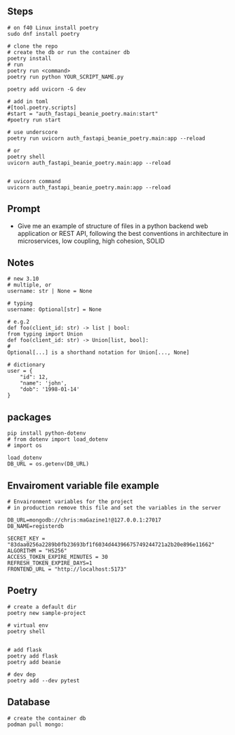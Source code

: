 ## Steps
```
# on f40 Linux install poetry
sudo dnf install poetry

# clone the repo
# create the db or run the container db
poetry install
# run
poetry run <command>
poetry run python YOUR_SCRIPT_NAME.py

poetry add uvicorn -G dev

# add in toml
#[tool.poetry.scripts]
#start = "auth_fastapi_beanie_poetry.main:start"
#poetry run start

# use underscore
poetry run uvicorn auth_fastapi_beanie_poetry.main:app --reload

# or
poetry shell
uvicorn auth_fastapi_beanie_poetry.main:app --reload


# uvicorn command
uvicorn auth_fastapi_beanie_poetry.main:app --reload
```

## Prompt
- Give me an example of structure of files in a python backend web application or REST API, following the best conventions in architecture in microservices, low coupling, high cohesion, SOLID

## Notes
```
# new 3.10
# multiple, or
username: str | None = None

# typing
username: Optional[str] = None

# e.g.2
def foo(client_id: str) -> list | bool:
from typing import Union
def foo(client_id: str) -> Union[list, bool]:
#
Optional[...] is a shorthand notation for Union[..., None]

# dictionary
user = {
    "id": 12,
    "name": 'john',
    "dob": '1998-01-14'
}
```

## packages
```
pip install python-dotenv
# from dotenv import load_dotenv
# import os

load_dotenv
DB_URL = os.getenv(DB_URL)

```

## Envairoment variable file example

```
# Envaironment variables for the project
# in production remove this file and set the variables in the server

DB_URL=mongodb://chris:maGazine1!@127.0.0.1:27017
DB_NAME=registerdb

SECRET_KEY = "83daa0256a2289b0fb23693bf1f6034d44396675749244721a2b20e896e11662"
ALGORITHM = "HS256"
ACCESS_TOKEN_EXPIRE_MINUTES = 30
REFRESH_TOKEN_EXPIRE_DAYS=1
FRONTEND_URL = "http://localhost:5173"
```

## Poetry
```
# create a default dir
poetry new sample-project

# virtual env
poetry shell

 
# add flask
poetry add flask
poetry add beanie

# dev dep
poetry add --dev pytest

```

## Database
```
# create the container db
podman pull mongo:
```